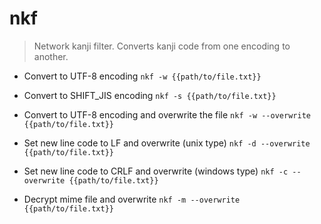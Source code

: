 # nkf
> Network kanji filter.
> Converts kanji code from one encoding to another.

- Convert to UTF-8 encoding
`nkf -w {{path/to/file.txt}}`

- Convert to SHIFT_JIS encoding
`nkf -s {{path/to/file.txt}}`

- Convert to UTF-8 encoding and overwrite the file
`nkf -w --overwrite {{path/to/file.txt}}`

- Set new line code to LF and overwrite (unix type)
`nkf -d --overwrite {{path/to/file.txt}}`

- Set new line code to CRLF and overwrite (windows type)
`nkf -c --overwrite {{path/to/file.txt}}`

- Decrypt mime file and overwrite
`nkf -m --overwrite {{path/to/file.txt}}`
